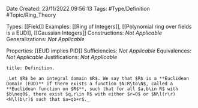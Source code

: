 <div class="topSpace"></div>

Date Created: 23/11/2022 09:56:13
Tags: #Type/Definition #Topic/Ring_Theory

Types: [[Field]]
Examples: [[Ring of Integers]], [[Polynomial ring over fields is a EUD]], [[Gaussian Integers]]
Constructions: _Not Applicable_
Generalizations: _Not Applicable_

Properties: [[EUD implies PID]]
Sufficiencies: _Not Applicable_
Equivalences: _Not Applicable_
Justifications: _Not Applicable_

``` ad-Definition
title: Definition.

_Let $R$ be an integral domain $R$. We say that $R$ is a **Euclidean Domain (EUD)** if there exists a function $N:R\to\N$, called a **Euclidean function on $R$**, such that for all $a,b\in R$ with $b\neq0$, there exist $q,r\in R$ with either $r=0$ or $N\l(r\r)<N\l(b\r)$ such that $a=qb+r$._

```
